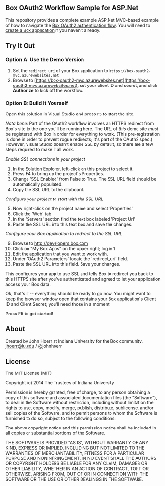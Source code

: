 ## Box OAuth2 Workflow Sample for ASP.Net 

This repository provides a complete example ASP.Net MVC-based example of how to navigate the 
[Box OAuth2 authentication flow](https://developers.box.com/docs/#oauth-2).
You will need to [create a Box application](https://box.com/developers/services/edit/) if 
you haven't already.

## Try It Out

### Option A: Use the Demo Version

1. Set the `redirect_uri` of your Box application to `https://box-oauth2-mvc.azurewebsites.net`
1. Browse to [https://box-oauth2-mvc.azurewebsites.net](https://box-oauth2-mvc.azurewebsites.net), set your client ID and secret, and click **Authorize** to kick off the workflow.

### Option B: Build It Yourself

Open this solution in Visual Studio and press `F5` to start the site.

*Nota bene*: Part of the OAuth2 workflow involves an HTTPS redirect from Box's site to the 
one you'll be running here. The URL of *this* demo site *must* be registered 
with Box in order for everything to work. (This pre-registration is done in 
order to prevent rogue redirects; it's part of the OAuth2 spec.)  However, 
Visual Studio doesn't enable SSL by default, so there are a few steps 
required to make it all work.

*Enable SSL connections in your project*

1.  In the Solution Explorer, left-click on this project to select it.
2.  Press F4 to bring up the project's Properties.
3.  Change 'SSL Enabled' from False to True.  The SSL URL field should be automatically populated.
4.  Copy the SSL URL to the clipboard.

*Configure your project to start with the SSL URL*

5.  Now right-click on the project name and select 'Properties'
6.  Click the 'Web' tab
7.  In the 'Servers' section find the text box labeled 'Project Url'
8.  Paste the SSL URL into this text box and save the changes.

*Configure your Box application to redirect to the SSL URL*

9.  Browse to http://developers.box.com
10.  Click on "My Box Apps" on the upper right; log in.1
11.  Edit the application that you want to work with.
12.  Under 'OAuth2 Parameters' locate the 'redirect_uri' field.
13.  Paste the SSL URL into this field.  Save your changes.

This configures your app to use SSL and tells Box to redirect you back to this
HTTPS site after you've authenticated and agreed to let your application 
access your Box data.

Ok, that's it -- everything should be ready to go now.  You might want to 
keep the browser window open that contains your Box application's Client
ID and Client Secret; you'll need those in a moment.

Press F5 to get started!

## About

Created by John Hoerr at Indiana University for the Box community. 
jhoerr@iu.edu / @johnhoerr

## License

The MIT License (MIT)

Copyright (c) 2014 The Trustees of Indiana University

Permission is hereby granted, free of charge, to any person obtaining a copy
of this software and associated documentation files (the "Software"), to deal
in the Software without restriction, including without limitation the rights
to use, copy, modify, merge, publish, distribute, sublicense, and/or sell
copies of the Software, and to permit persons to whom the Software is
furnished to do so, subject to the following conditions:

The above copyright notice and this permission notice shall be included in
all copies or substantial portions of the Software.

THE SOFTWARE IS PROVIDED "AS IS", WITHOUT WARRANTY OF ANY KIND, EXPRESS OR
IMPLIED, INCLUDING BUT NOT LIMITED TO THE WARRANTIES OF MERCHANTABILITY,
FITNESS FOR A PARTICULAR PURPOSE AND NONINFRINGEMENT. IN NO EVENT SHALL THE
AUTHORS OR COPYRIGHT HOLDERS BE LIABLE FOR ANY CLAIM, DAMAGES OR OTHER
LIABILITY, WHETHER IN AN ACTION OF CONTRACT, TORT OR OTHERWISE, ARISING FROM,
OUT OF OR IN CONNECTION WITH THE SOFTWARE OR THE USE OR OTHER DEALINGS IN
THE SOFTWARE.





